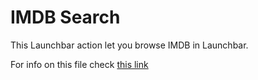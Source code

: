 IMDB Search
===========

This Launchbar action let you browse IMDB in Launchbar.

For info on this file check [this link](http://www.bytedash.com/launchbar/)
